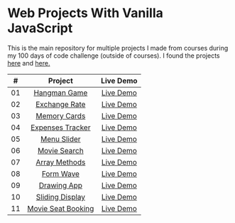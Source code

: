 # Web Projects With Vanilla JavaScript

This is the main repository for multiple projects I made from courses during my 100 days of code challenge (outside of courses). I found the projects [here](https://www.traversymedia.com/20-Vanilla-JavaScript-Projects) and [here.](https://www.traversymedia.com/50-Projects-In-50-Days)

|  #  |                                            Project                                            |                                         Live Demo                                         |
| :-: | :-------------------------------------------------------------------------------------------: | :---------------------------------------------------------------------------------------: |
| 01  |         [Hangman Game](https://github.com/bruceathy/100DaysOfCode/tree/main/hangman)          |   [Live Demo](https://6617dd5e6a561204d9d72469--steady-salamander-e4229a.netlify.app/)    |
| 02  |      [Exchange Rate](https://github.com/bruceathy/100DaysOfCode/tree/main/exchange-rate)      |    [Live Demo](https://6617dba4470d70041b67738f--beautiful-cajeta-ac665c.netlify.app/)    |
| 03  |       [Memory Cards](https://github.com/bruceathy/100DaysOfCode/tree/main/memory-cards)       |    [Live Demo](https://6617dd8a8af24c05e25a2240--lambent-belekoy-e8c285.netlify.app/)     |
| 04  |   [Expenses Tracker](https://github.com/bruceathy/100DaysOfCode/tree/main/expenses-tracker)   |   [Live Demo](https://6617dbd4f296e003e62bd155--tranquil-empanada-af44a8.netlify.app/)    |
| 05  |        [Menu Slider](https://github.com/bruceathy/100DaysOfCode/tree/main/menu-slider)        |     [Live Demo](https://6617dca88af24c04e95a2185--beamish-scone-f4ed6b.netlify.app/)      |
| 06  |        [Movie Search](https://github.com/bruceathy/100DaysOfCode/tree/main/movie-app)         |   [Live Demo](https://6617ddc78dd9890ac1ae5624--fantastic-daifuku-4bc4eb.netlify.app/)    |
| 07  |    [Array Methods](https://github.com/bruceathy/100DaysOfCode/tree/main/dom-array-method)     |                [Live Demo](https://friendly-meringue-4da5f9.netlify.app/)                 |
| 08  |          [Form Wave](https://github.com/bruceathy/100DaysOfCode/tree/main/form-wave)          |     [Live Demo](https://6617dd342b555d04ec3d039b--magenta-bunny-ad6fa4.netlify.app/)      |
| 09  |        [Drawing App](https://github.com/bruceathy/100DaysOfCode/tree/main/drawing-app)        | [Live Demo](https://6617df1f8dd9890ce9ae518a--statuesque-brigadeiros-5441bd.netlify.app/) |
| 10  |    [Sliding Display](https://github.com/bruceathy/100DaysOfCode/tree/main/sliding-display)    |    [Live Demo](https://6617dfc4a33ae107989fdda2--capable-valkyrie-5c7085.netlify.app/)    |
| 11  | [Movie Seat Booking](https://github.com/bruceathy/100DaysOfCode/tree/main/movie-seat-booking) |                                     [Live Demo](n/a)                                      |
